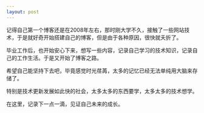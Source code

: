 ```yaml
---
layout: post
---
```


记得自己第一个博客还是在2008年左右，那时刚大学不久，接触了一些网站技术，于是就好奇开始搭建自己的博客，但是由于各种原因，很快就夭折了。

毕业工作后，也开始安心下来，想写一些内容，记录自己学习的技术知识，记录自己的工作生活。于是又开始了博客之路。

希望自己能坚持下去吧，毕竟感觉时光荏苒，太多的记忆已经无法单纯用大脑来存储了。

特别是技术更新发展如此快的社会，太多太多的东西要学，太多太多的技术想学。

在这里，记录下一点一滴，见证自己未来的成长。
